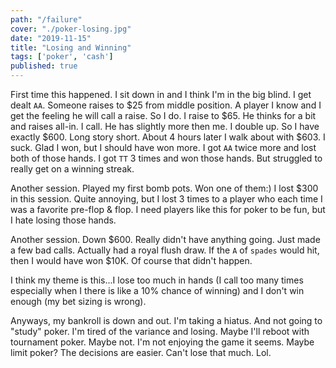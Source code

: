 ```yaml
---
path: "/failure"
cover: "./poker-losing.jpg"
date: "2019-11-15"
title: "Losing and Winning"
tags: ['poker', 'cash']
published: true
---
```


First time this happened.  I sit down in and I think I'm in the big blind.  I get dealt `AA`.
Someone raises to $25 from middle position. A player I know and I get the feeling he will call
a raise.  So I do.  I raise to $65.  He thinks for a bit and raises all-in.  I call. He has
slightly more then me.  I double up. So I have exactly $600. Long story short.  About 4 hours later
I walk about with $603.  I suck.  Glad I won, but I should have won more.  I got `AA` twice more
and lost both of those hands.  I got `TT` 3 times and won those hands.  But struggled to really
get on a winning streak.

Another session.  Played my first bomb pots.  Won one of them:) I lost $300 in this session.  Quite annoying, but I 
lost 3 times to a player who each time I was a favorite pre-flop & flop. I need players like this
for poker to be fun, but I hate losing those hands.

Another session.  Down $600.  Really didn't have anything going.  Just made a few bad calls.
Actually had a royal flush draw. If the `A` of `spades` would hit, then I would have won $10K.
Of course that didn't happen.  

I think my theme is this...I lose too much in hands (I call too many times especially when I there is like
a 10% chance of winning) and I don't win enough (my bet sizing is wrong).

Anyways, my bankroll is down and out.  I'm taking a hiatus.  And not going to "study" poker.  I'm tired of the
variance and losing.  Maybe I'll reboot with tournament poker.  Maybe not.  I'm not enjoying the game it seems.
Maybe limit poker?  The decisions are easier.  Can't lose that much. Lol. 

